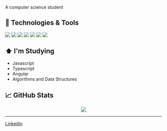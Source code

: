 
A computer science student

## 🔧 Technologies & Tools
![](https://img.shields.io/badge/HTML-239120?style=for-the-badge&logo=html5&logoColor=white)
![](https://img.shields.io/badge/CSS-239120?&style=for-the-badge&logo=css3&logoColor=white)
![](https://img.shields.io/badge/JavaScript-F7DF1E?style=for-the-badge&logo=javascript&logoColor=black)
![](https://img.shields.io/badge/TypeScript-007ACC?style=for-the-badge&logo=typescript&logoColor=white)
![](https://img.shields.io/badge/Java-ED8B00?style=for-the-badge&logo=java&logoColor=white)
![](https://img.shields.io/badge/PostgreSQL-316192?style=for-the-badge&logo=postgresql&logoColor=white)
![](https://img.shields.io/badge/C-00599C?style=for-the-badge&logo=c&logoColor=white)


## ⬆ I'm Studying
- Javascript
- Typescript
- Angular
- Algorithms and Data Structures


## &#x1f4c8; GitHub Stats

<p align="center">
  <a href="https://github.com/anuraghazra/github-readme-stats">
    <img src="https://github-readme-stats.vercel.app/api/top-langs/?username=gf-teixeira&hide=Roff,Makefile&show_icons=true&hide_title=true&theme=tokyonight&layout=compact&hide_border=true&border_radius=15&langs_count=10&exclude_repo=play-brain"/>
  </a>
</p>


---
[Linkedin](https://www.linkedin.com/in/gf-teixeira//)



